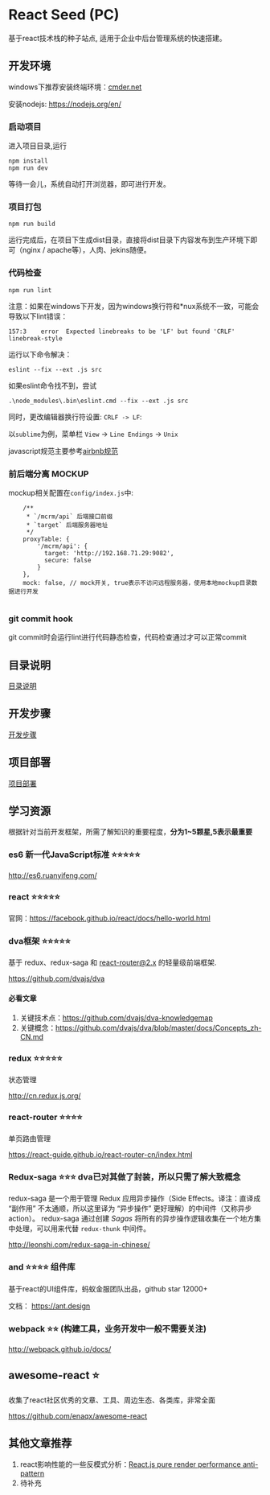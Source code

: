 # React Seed (PC)

基于react技术栈的种子站点, 适用于企业中后台管理系统的快速搭建。

## 开发环境

windows下推荐安装终端环境：[cmder.net](http://cmder.net/)

安装nodejs: https://nodejs.org/en/

### 启动项目

进入项目目录,运行

```
npm install
npm run dev
```

等待一会儿，系统自动打开浏览器，即可进行开发。

### 项目打包

```
npm run build
```

运行完成后，在项目下生成dist目录，直接将dist目录下内容发布到生产环境下即可（nginx / apache等），人肉、jekins随便。

### 代码检查

```
npm run lint
```

注意：如果在windows下开发，因为windows换行符和*nux系统不一致，可能会导致以下lint错误：

```
157:3    error  Expected linebreaks to be 'LF' but found 'CRLF'  linebreak-style
```

运行以下命令解决：

```
eslint --fix --ext .js src
```

如果eslint命令找不到，尝试

```
.\node_modules\.bin\eslint.cmd --fix --ext .js src
```

同时，更改编辑器换行符设置: `CRLF -> LF`:

以`sublime`为例，菜单栏 `View` -> `Line Endings` -> `Unix`
 
javascript规范主要参考[airbnb规范](https://github.com/airbnb/javascript)

### 前后端分离 MOCKUP

mockup相关配置在`config/index.js`中:

```
    /**
     * `/mcrm/api` 后端接口前缀
     * `target` 后端服务器地址
     */
    proxyTable: {
        '/mcrm/api': {
          target: 'http://192.168.71.29:9082',
          secure: false
        }
    },
    mock: false, // mock开关, true表示不访问远程服务器，使用本地mockup目录数据进行开发
  
```

### git commit hook

git commit时会运行lint进行代码静态检查，代码检查通过才可以正常commit

## 目录说明

[目录说明](docs/catelog.md)

## 开发步骤

[开发步骤](docs/dev.md)

## 项目部署

[项目部署](docs/online.md)

## 学习资源

根据针对当前开发框架，所需了解知识的重要程度，**分为1~5颗星,5表示最重要**

### es6 新一代JavaScript标准 ⭐️⭐️⭐️⭐️⭐️

http://es6.ruanyifeng.com/

### react ⭐️⭐️⭐️⭐️⭐️

官网：https://facebook.github.io/react/docs/hello-world.html


### dva框架 ⭐️⭐️⭐️⭐️⭐️

基于 redux、redux-saga 和 react-router@2.x 的轻量级前端框架.

https://github.com/dvajs/dva

#### 必看文章

1. 关键技术点：https://github.com/dvajs/dva-knowledgemap
2. 关键概念：https://github.com/dvajs/dva/blob/master/docs/Concepts_zh-CN.md

### redux ⭐️⭐️⭐️⭐️⭐️

状态管理

http://cn.redux.js.org/

### react-router ⭐️⭐️⭐️⭐

单页路由管理

https://react-guide.github.io/react-router-cn/index.html

### Redux-saga ⭐️⭐️⭐️ dva已对其做了封装，所以只需了解大致概念

redux-saga 是一个用于管理 Redux 应用异步操作（Side Effects。译注：直译成 “副作用” 不太通顺，所以这里译为 “异步操作” 更好理解）的中间件（又称异步 action）。 redux-saga 通过创建 *Sagas* 将所有的异步操作逻辑收集在一个地方集中处理，可以用来代替 `redux-thunk` 中间件。

http://leonshi.com/redux-saga-in-chinese/

### and ⭐️⭐️⭐️⭐️ 组件库

基于react的UI组件库，蚂蚁金服团队出品，github star 12000+

文档： https://ant.design

### webpack ⭐️⭐️ (构建工具，业务开发中一般不需要关注)

http://webpack.github.io/docs/

## awesome-react ⭐

收集了react社区优秀的文章、工具、周边生态、各类库，非常全面

https://github.com/enaqx/awesome-react


## 其他文章推荐

1. react影响性能的一些反模式分析：[React.js pure render performance anti-pattern](https://medium.com/@esamatti/react-js-pure-render-performance-anti-pattern-fb88c101332f#.kdu55n4xc) 
2. 待补充
